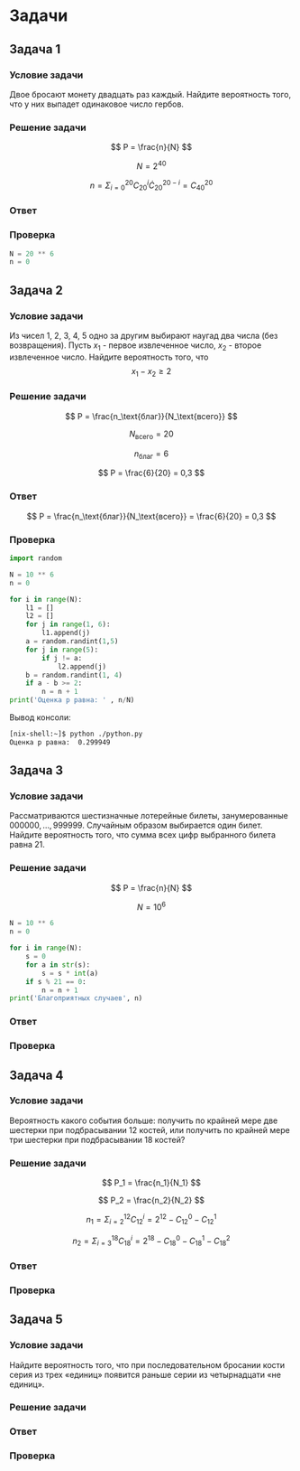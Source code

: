 # Задачи


## Задача 1

### Условие задачи

Двое бросают монету двадцать раз каждый.
Найдите вероятность того, что у них выпадет
одинаковое число гербов.

### Решение задачи

$$
P = \frac{n}{N}
$$

$$
N = 2^40
$$

$$
n = \Sigma_{i=0}^20 C_20^i \dot C_20^{20-i} = C_40^20
$$

### Ответ


### Проверка

```python
N = 20 ** 6
n = 0
```


## Задача 2

### Условие задачи

Из чисел $1$, $2$, $3$, $4$, $5$ одно за другим выбирают наугад
два числа (без возвращения). Пусть $x_1$ - первое извлеченное
число, $х_2$ - второе извлеченное число. Найдите вероятность
того, что $$х_1 - х_2 \geq 2$$

### Решение задачи

$$
P = \frac{n_\text{благ}}{N_\text{всего}}
$$

$$
N_\text{всего} = 20
$$

$$
n_\text{благ} = 6
$$

$$
P = \frac{6}{20} = 0,3
$$

### Ответ

$$
P = \frac{n_\text{благ}}{N_\text{всего}} = \frac{6}{20} = 0,3
$$

### Проверка

```python
import random

N = 10 ** 6
n = 0

for i in range(N):
    l1 = []
    l2 = []
    for j in range(1, 6):
        l1.append(j)
    a = random.randint(1,5)
    for j in range(5):
        if j != a:
            l2.append(j)
    b = random.randint(1, 4)
    if a - b >= 2:
        n = n + 1
print('Оценка p равна: ' , n/N)
```

Вывод консоли:

```bash
[nix-shell:~]$ python ./python.py
Оценка p равна:  0.299949
```

## Задача 3

### Условие задачи

Рассматриваются шестизначные лотерейные билеты,
занумерованные $000000,\dots,999999$. Случайным образом
выбирается один билет. Найдите вероятность того, что сумма
всех цифр выбранного билета равна $21$.

### Решение задачи

$$
P = \frac{n}{N}
$$

$$
N = 10^6
$$

```python
N = 10 ** 6
n = 0

for i in range(N):
    s = 0
    for a in str(s):
        s = s * int(a)
    if s % 21 == 0:
        n = n + 1
print('Благоприятных случаев', n)
```

### Ответ


### Проверка


## Задача 4

### Условие задачи

Вероятность какого события больше: получить по крайней мере
две шестерки при подбрасывании $12$ костей, или получить
по крайней мере три шестерки при подбрасывании $18$ костей?

### Решение задачи

$$
P_1 = \frac{n_1}{N_1}
$$

$$
P_2 = \frac{n_2}{N_2}
$$

$$
n_1 = \Sigma_{i=2}^12 C_12^i = 2^12 - C_12^0 - C_12^1 
$$

$$
n_2 = \Sigma_{i=3}^18 C_18^i = 2^18 - C_18^0 - C_18^1 -  C_18^2
$$

### Ответ


### Проверка


## Задача 5

### Условие задачи

Найдите вероятность того, что при последовательном
бросании кости серия из трех «единиц» появится раньше
серии из четырнадцати «не единиц».

### Решение задачи


### Ответ


### Проверка